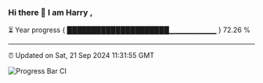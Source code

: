 ### Hi there 👋 I am Harry , 

⏳ Year progress { █████████████████████▁▁▁▁▁▁▁▁▁ } 72.26 %

---

⏰ Updated on Sat, 21 Sep 2024 11:31:55 GMT

![Progress Bar CI](https://github.com/duykhang68/duykhang68/workflows/Progress%20Bar%20CI/badge.svg)

